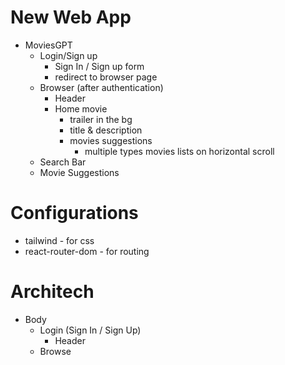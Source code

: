 # New Web App
- MoviesGPT
    - Login/Sign up
        - Sign In / Sign up form
        - redirect to browser page
    - Browser (after authentication)
        - Header
        - Home movie
            - trailer in the bg
            - title & description
            - movies suggestions
                - multiple types movies lists on horizontal scroll
    - Search Bar
    - Movie Suggestions

# Configurations
- tailwind - for css
- react-router-dom - for routing

# Architech
- Body
    - Login (Sign In / Sign Up)
        - Header
    - Browse
